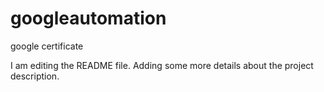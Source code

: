 # googleautomation
google certificate

I am editing the README file. Adding some more details about the project description.

